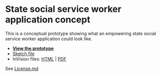# State social service worker application concept

This is a conceptual prototype showing what an empowering state social service worker application could look like.

- [**View the prototype**](https://gsa.invisionapp.com/share/32QAEWUR9HG#/343810594_A_-_Entry_-_Login)
- [Sketch file](https://github.com/18F/eligibility-system-concept/blob/master/eligibility-system-concept.sketch)
- InVision files: [HTML](/invision-html-download) | [PDF](invision-pdf-download.pdf)

See [License.md](https://github.com/18F/eligibility-system-concept/tree/master/LICENSE.md)
